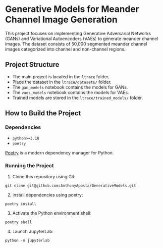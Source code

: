 # Generative Models for Meander Channel Image Generation

This project focuses on implementing Generative Adversarial Networks (GANs) and Variational Autoencoders (VAEs) to generate meander channel images. The dataset consists of 50,000 segmented meander channel images categorized into channel and non-channel regions.

## Project Structure

- The main project is located in the `ltrace` folder.
- Place the dataset in the `ltrace/datasets/` folder.
- The `gan_models` notebook contains the models for GANs.
- The `vaes_models` notebook contains the models for VAEs.
- Trained models are stored in the `ltrace/trained_models/` folder.

## How to Build the Project

### Dependencies

- `python>=3.10`
- `poetry`

[Poetry](https://python-poetry.org/) is a modern dependency manager for Python.

### Running the Project

1. Clone this repository using Git:

```
git clone git@github.com:AnthonyAposta/GenerativeModels.git
```

2. Install dependencies using poetry:

```
poetry install
```

3. Activate the Python environment shell:

```
poetry shell
```

4. Launch JupyterLab:

```
python -m jupyterlab
```